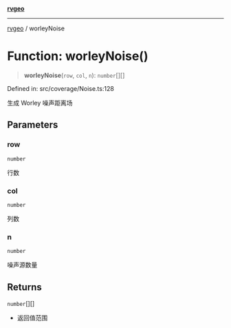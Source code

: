 [**rvgeo**](../README.md)

***

[rvgeo](../globals.md) / worleyNoise

# Function: worleyNoise()

> **worleyNoise**(`row`, `col`, `n`): `number`[][]

Defined in: src/coverage/Noise.ts:128

生成 Worley 噪声距离场

## Parameters

### row

`number`

行数

### col

`number`

列数

### n

`number`

噪声源数量

## Returns

`number`[][]

- 返回值范围
